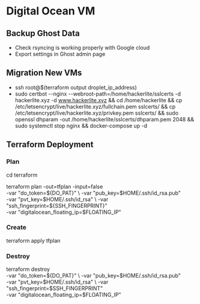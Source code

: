 # Digital Ocean VM

## Backup Ghost Data

* Check rsyncing is working properly with Google cloud
* Export settings in Ghost admin page

## Migration New VMs

* ssh root@$(terraform output droplet_ip_address)
* sudo certbot --nginx --webroot-path=/home/hackerlite/sslcerts -d hackerlite.xyz -d www.hackerlite.xyz && cd /home/hackerlite && cp /etc/letsencrypt/live/hackerlite.xyz/fullchain.pem sslcerts/ && cp /etc/letsencrypt/live/hackerlite.xyz/privkey.pem sslcerts/ && sudo openssl dhparam -out /home/hackerlite/sslcerts/dhparam.pem 2048 && sudo systemctl stop nginx && docker-compose up -d



## Terraform Deployment

### Plan

cd terraform

terraform plan -out=tfplan -input=false \
  -var "do_token=${DO_PAT}" \
  -var "pub_key=$HOME/.ssh/id_rsa.pub" \
  -var "pvt_key=$HOME/.ssh/id_rsa" \
  -var "ssh_fingerprint=${SSH_FINGERPRINT}" \
  -var "digitalocean_floating_ip=$FLOATING_IP"


### Create

terraform apply tfplan

### Destroy

terraform destroy \
  -var "do_token=${DO_PAT}" \
  -var "pub_key=$HOME/.ssh/id_rsa.pub" \
  -var "pvt_key=$HOME/.ssh/id_rsa" \
  -var "ssh_fingerprint=$SSH_FINGERPRINT" \
  -var "digitalocean_floating_ip=$FLOATING_IP"
